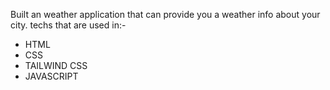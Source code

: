Built an weather application that can provide you a weather info about your city.
techs that are used in:-
  - HTML
  - CSS
  - TAILWIND CSS
  - JAVASCRIPT
